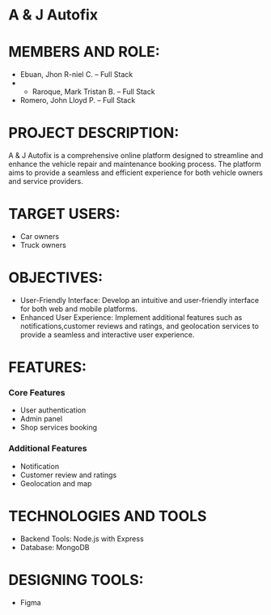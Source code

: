 # A & J Autofix

# MEMBERS AND ROLE:
* Ebuan, Jhon R-niel C. – Full Stack
* * Raroque, Mark Tristan B. – Full Stack
* Romero, John Lloyd P. – Full Stack

# PROJECT DESCRIPTION:
A & J Autofix is a comprehensive online platform designed to streamline and enhance the vehicle repair and maintenance booking process. The platform aims to provide a seamless and efficient experience for both vehicle owners and service providers.

# TARGET USERS:
* Car owners
* Truck owners

# OBJECTIVES:
* User-Friendly Interface: Develop an intuitive and user-friendly interface for both web and mobile platforms.
* Enhanced User Experience: Implement additional features such as notifications,customer reviews and ratings, and geolocation services to provide a seamless and interactive user experience.

# FEATURES:
### Core Features
* User authentication
* Admin panel
* Shop services booking

### Additional Features
* Notification
* Customer review and ratings
* Geolocation and map

# TECHNOLOGIES AND TOOLS
* Backend Tools:
  Node.js with Express
* Database:
  MongoDB
  
# DESIGNING TOOLS:
* Figma
